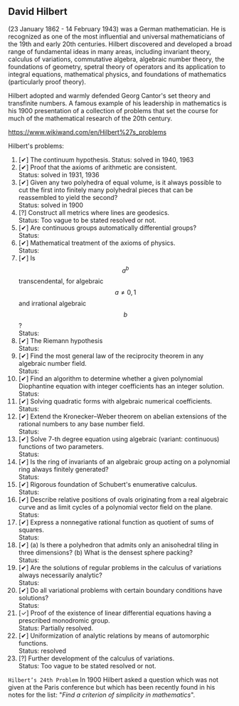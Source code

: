 ## David Hilbert
(23 January 1862 - 14 February 1943) was a German mathematician. He is recognized as one of the most influential and universal mathematicians of the 19th and early 20th centuries. Hilbert discovered and developed a broad range of fundamental ideas in many areas, including invariant theory, calculus of variations, commutative algebra, algebraic number theory, the foundations of geometry, spetral theory of operators and its application to integral equations, mathematical physics, and foundations of mathematics (particularly proof theory).

Hilbert adopted and warmly defended Georg Cantor's set theory and transfinite numbers. A famous example of his leadership in mathematics is his 1900 presentation of a collection of problems that set the course for much of the mathematical research of the 20th century.

https://www.wikiwand.com/en/Hilbert%27s_problems


Hilbert's problems:
1. [✔] The continuum hypothesis.
  Status: solved in 1940, 1963
2. [✔] Proof that the axioms of arithmetic are consistent.    
  Status: solved in 1931, 1936
3. [✔] Given any two polyhedra of equal volume, is it always possible to cut the first into finitely many polyhedral pieces that can be reassembled to yield the second?     
  Status: solved in 1900
4. [?] Construct all metrics where lines are geodesics.    
  Status: Too vague to be stated resolved or not.
5. [✔] Are continuous groups automatically differential groups?    
  Status: 
6. [✔] Mathematical treatment of the axioms of physics.    
  Status: 
7. [✔] Is $$a^b$$ transcendental, for algebraic $$a\neq 0,1$$ and irrational algebraic $$b$$?    
  Status: 
8. [✔] The Riemann hypothesis     
  Status: 
9. [✔] Find the most general law of the reciprocity theorem in any algebraic number field.    
  Status: 
10. [✔] Find an algorithm to determine whether a given polynomial Diophantine equation with integer coefficients has an integer solution.    
  Status: 
11. [✔] Solving quadratic forms with algebraic numerical coefficients.    
  Status: 
12. [✔] Extend the Kronecker–Weber theorem on abelian extensions of the rational numbers to any base number field.    
  Status: 
13. [✔] Solve 7-th degree equation using algebraic (variant: continuous) functions of two parameters.    
  Status: 
14. [✔] Is the ring of invariants of an algebraic group acting on a polynomial ring always finitely generated?    
  Status: 
15. [✔] Rigorous foundation of Schubert's enumerative calculus.    
  Status: 
16. [✔] Describe relative positions of ovals originating from a real algebraic curve and as limit cycles of a polynomial vector field on the plane.    
  Status: 
17. [✔] Express a nonnegative rational function as quotient of sums of squares.    
  Status: 
18. [✔] (a) Is there a polyhedron that admits only an anisohedral tiling in three dimensions? (b) What is the densest sphere packing?    
  Status: 
19. [✔] Are the solutions of regular problems in the calculus of variations always necessarily analytic?    
  Status: 
20. [✔] Do all variational problems with certain boundary conditions have solutions?    
  Status: 
21. [✓] Proof of the existence of linear differential equations having a prescribed monodromic group.    
  Status: Partially resolved.
22. [✔] Uniformization of analytic relations by means of automorphic functions.    
  Status: resolved
23. [?] Further development of the calculus of variations.    
  Status: Too vague to be stated resolved or not.

`Hilbert’s 24th Problem`
In 1900 Hilbert asked a question which was not given at the Paris conference but which has been recently found in his notes for the list: "_Find a criterion of simplicity in mathematics_".


